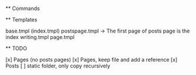 

** Commands

** Templates

base.tmpl
(index.tmpl)
postspage.tmpl -> The first page of posts page is the index
writing.tmpl
page.tmpl

** TODO

[x] Pages (no posts pages)
[x] Pages, keep file and add a reference
[x] Posts
[ ] static folder, only copy recursively
